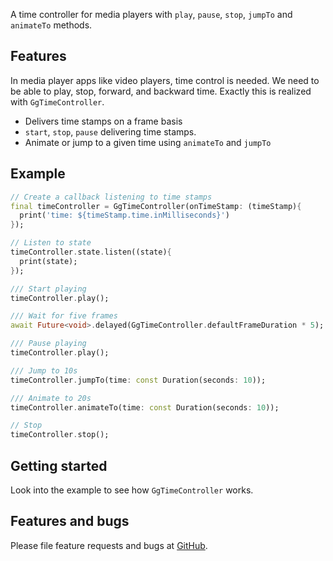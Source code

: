 A time controller for media players with `play`, `pause`, `stop`, `jumpTo` and `animateTo` methods.

## Features

In media player apps like video players, time control is needed. We need to be
able to play, stop, forward, and backward time. Exactly this is realized with
`GgTimeController`.

- Delivers time stamps on a frame basis
- `start`, `stop`, `pause` delivering time stamps.
- Animate or jump to a given time using `animateTo` and `jumpTo`

## Example

```dart
// Create a callback listening to time stamps
final timeController = GgTimeController(onTimeStamp: (timeStamp){
  print('time: ${timeStamp.time.inMilliseconds}')
});

// Listen to state
timeController.state.listen((state){
  print(state);
});

/// Start playing
timeController.play();

/// Wait for five frames
await Future<void>.delayed(GgTimeController.defaultFrameDuration * 5);

/// Pause playing
timeController.play();

/// Jump to 10s
timeController.jumpTo(time: const Duration(seconds: 10));

/// Animate to 20s
timeController.animateTo(time: const Duration(seconds: 10));

// Stop
timeController.stop();
```

## Getting started

Look into the example to see how `GgTimeController` works.

## Features and bugs

Please file feature requests and bugs at [GitHub](https://github.com/inlavigo/gg_time_controller).
